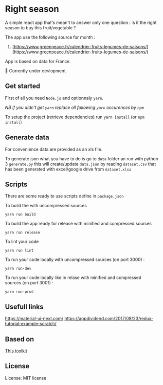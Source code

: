 # Right season

A simple react app that's mean't to answer only one question : is it the right season to buy this fruit/vegetable ?

The app use the following source for month : 
1. [https://www.greenpeace.fr/calendrier-fruits-legumes-de-saisons/](https://www.greenpeace.fr/calendrier-fruits-legumes-de-saisons/)

App is based on data for France.

:tractor: Currently under devlopment

## Get started

First of all you need `Node.js` and optionnaly `yarn`. 

*NB if you didn't get `yarn` replace all following `yarn` occurences by `npm`*

To setup the project (retrieve dependencies) run `yarn install` (or `npm install`)

## Generate data

For convenience data are provided as an xls file. 

To generate json what you have to do is go to `data` folder an run with python 3 `generate.py` this will create/update `data.json` by reading `dataset.csv` that has been generated with excel/google drive from `dataset.xlsx`

## Scripts

There are some ready to use scripts define in `package.json`

To build the with uncompressed sources

    yarn run build

To build the app ready for release with minified and compressed sources

    yarn run release

To lint your code

    yarn run lint

To run your code locally with uncompressed sources (on port 3000) :

    yarn run-dev

To run your code locally like in relase with minified and compressed sources (on port 3001) :

    yarn run-prod

## Usefull links
https://material-ui-next.com/
https://appdividend.com/2017/08/23/redux-tutorial-example-scratch/

## Based on 

[This toolkit](https://github.com/MarcAlx/simple-react-starterkit)

## License

License: MIT license
